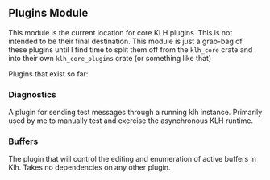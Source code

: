 ## Plugins Module

This module is the current location for core KLH plugins. This is not
intended to be their final destination. This module is just a grab-bag
of these plugins until I find time to split them off from the `klh_core`
crate and into their own `klh_core_plugins` crate (or something like that)


Plugins that exist so far:

### Diagnostics
A plugin for sending test messages through a running klh
instance. Primarily used by me to manually test and exercise the
asynchronous KLH runtime.


### Buffers
The plugin that will control the editing and enumeration of active
buffers in Klh. Takes no dependencies on any other plugin.
